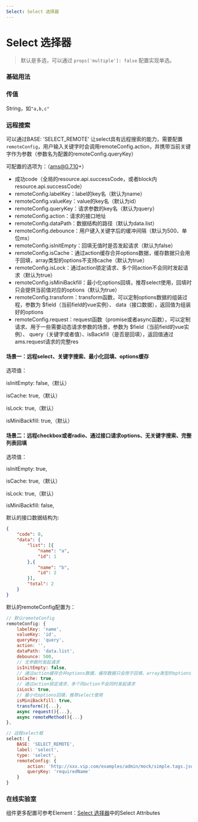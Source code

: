 ```yaml
---
Select: Select 选择器
---
```

# Select 选择器

> 默认是多选，可以通过 `props['multiple']: false` 配置实现单选。

### 基础用法

<ClientOnly>
<field-select-demo blockName="selectField1" onlineDemo="https://codepen.io/w3cmark/pen/abojRbg"/>
</ClientOnly>

### 传值
String，如`"a,b,c"`

### 远程搜索 

可以通过BASE: 'SELECT_REMOTE' 让select具有远程搜索的能力，需要配置 `remoteConfig`，用户输入关键字时会调用remoteConfig.action，并携带当前关键字作为参数（参数名为配置的remoteConfig.queryKey）

可配置的选项为：（ams@0.7.10+）
- 成功code（全局的resource.api.successCode，或者block内resource.api.successCode）
- remoteConfig.labelKey：label的key名（默认为name）
- remoteConfig.valueKey：value的key名（默认为id）
- remoteConfig.queryKey：请求参数的key名（默认为query）
- remoteConfig.action：请求的接口地址
- remoteConfig.dataPath：数据结构的路径（默认为data.list）
- remoteConfig.debounce：用户键入关键字后的缓冲间隔（默认为500、单位ms）
- remoteConfig.isInitEmpty：回填无值时是否发起请求（默认为false）
- remoteConfig.isCache：通过action缓存合并options数据，缓存数据只会用于回填，array类型的options不支持cache（默认为true）
- remoteConfig.isLock：通过action锁定请求、多个同action不会同时发起请求（默认为true）
- remoteConfig.isMiniBackfill：最小化options回填，推荐select使用，回填时只会提供当前值对应的options（默认为true）
- remoteConfig.transform：transform函数，可以定制options数据的组装过程，参数为 $field（当前field的vue实例）、 data（接口数据），返回值为组装好的options
- remoteConfig.request：request函数（promise或者async函数），可以定制请求、用于一些需要动态请求参数的场景，参数为 $field（当前field的vue实例）、 query（关键字或者值）、isBackfill（是否是回填），返回值通过ams.request请求的完整res

#### 场景一：远程select、关键字搜索、最小化回填、options缓存
选项值：

isInitEmpty: false,（默认）

isCache: true,（默认）

isLock: true,（默认）

isMiniBackfill: true,（默认）

#### 场景二：远程checkbox或者radio、通过接口请求options、无关键字搜索、完整列表回填
选项值：

isInitEmpty: true,

isCache: true,（默认）

isLock: true,（默认）

isMiniBackfill: false,

默认的接口数据结构为:
``` json
{
    "code": 0,
    "data": {
        "list": [{
            "name": "a",
            "id": 1
        },{
            "name": "b",
            "id": 2
        }],
        "total": 2
    }
}
```

默认的remoteConfig配置为：

``` js
// 默认remoteConfig
remoteConfig: {
    labelKey: 'name',
    valueKey: 'id',
    queryKey: 'query',
    action: '',
    dataPath: 'data.list',
    debounce: 500,
    // 无参数时发起请求
    isInitEmpty: false,
    // 通过action缓存合并options数据，缓存数据只会用于回填，array类型的options不支持cache
    isCache: true,
    // 通过action锁定请求、多个同action不会同时发起请求
    isLock: true,
    // 最小化options回填，推荐select使用
    isMiniBackfill: true,
    transform(){...},
    async request(){...},
    async remoteMethod(){...}
},
```

``` js
// 远程select框
select: {
    BASE: 'SELECT_REMOTE',
    label: 'select',
    type: 'select',
    remoteConfig: {
        action: 'http://xxx.vip.com/examples/admin/mock/simple.tags.json',
        queryKey: 'requiredName'
    }
}
```


### 在线实验室
<ClientOnly>
<ams-config name="select" type="field"/>
</ClientOnly>

组件更多配置可参考Element：[Select 选择器](http://element-cn.eleme.io/#/zh-CN/component/select)中的Select Attributes
